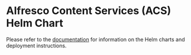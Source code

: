# Alfresco Content Services (ACS) Helm Chart

Please refer to the [documentation](https://github.com/Alfresco/acs-deployment/blob/master/docs/helm/README.md) for information on the Helm charts and deployment instructions.

